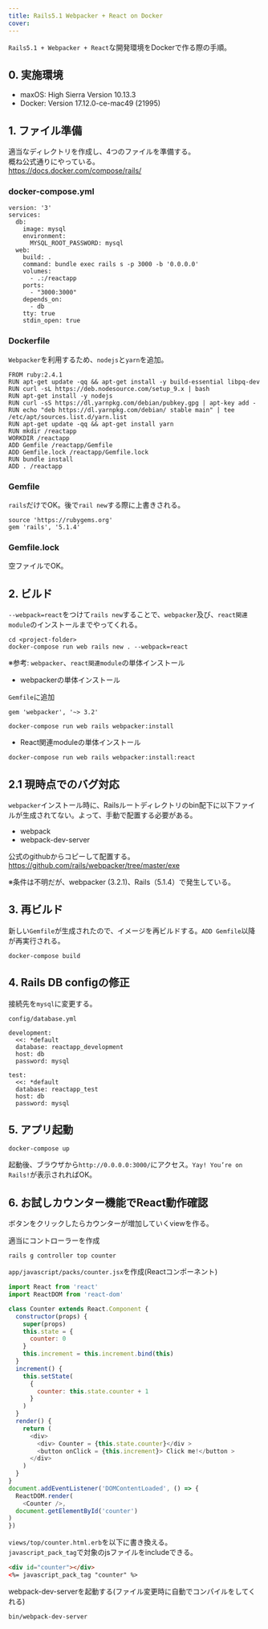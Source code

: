 ```yaml
---
title: Rails5.1 Webpacker + React on Docker
cover:
---
```


`Rails5.1 + Webpacker + React`な開発環境をDockerで作る際の手順。

## 0. 実施環境
- maxOS: High Sierra Version 10.13.3
- Docker: Version 17.12.0-ce-mac49 (21995)

## 1. ファイル準備
適当なディレクトリを作成し、4つのファイルを準備する。  
概ね公式通りにやっている。  
https://docs.docker.com/compose/rails/

### docker-compose.yml

```
version: '3'
services:
  db:
    image: mysql
    environment:
      MYSQL_ROOT_PASSWORD: mysql
  web:
    build: .
    command: bundle exec rails s -p 3000 -b '0.0.0.0'
    volumes:
      - .:/reactapp
    ports:
      - "3000:3000"
    depends_on:
      - db
    tty: true
    stdin_open: true
```

### Dockerfile
`Webpacker`を利用するため、`nodejs`と`yarn`を追加。

```
FROM ruby:2.4.1
RUN apt-get update -qq && apt-get install -y build-essential libpq-dev
RUN curl -sL https://deb.nodesource.com/setup_9.x | bash
RUN apt-get install -y nodejs
RUN curl -sS https://dl.yarnpkg.com/debian/pubkey.gpg | apt-key add -
RUN echo "deb https://dl.yarnpkg.com/debian/ stable main" | tee /etc/apt/sources.list.d/yarn.list
RUN apt-get update -qq && apt-get install yarn
RUN mkdir /reactapp
WORKDIR /reactapp
ADD Gemfile /reactapp/Gemfile
ADD Gemfile.lock /reactapp/Gemfile.lock
RUN bundle install
ADD . /reactapp
```

### Gemfile
`rails`だけでOK。後で`rail new`する際に上書きされる。

```
source 'https://rubygems.org'
gem 'rails', '5.1.4'
```

### Gemfile.lock
空ファイルでOK。

## 2. ビルド
`--webpack=react`をつけて`rails new`することで、`webpacker`及び、`react関連module`のインストールまでやってくれる。

```
cd <project-folder>
docker-compose run web rails new . --webpack=react
```

※参考: `webpacker`、`react関連module`の単体インストール

- webpackerの単体インストール

`Gemfile`に追加
```
gem 'webpacker', '~> 3.2'
```

```
docker-compose run web rails webpacker:install
```

- React関連moduleの単体インストール

```
docker-compose run web rails webpacker:install:react
```

## 2.1 現時点でのバグ対応
`webpacker`インストール時に、Railsルートディレクトリのbin配下に以下ファイルが生成されてない。よって、手動で配置する必要がある。

- webpack
- webpack-dev-server

公式のgithubからコピーして配置する。  
https://github.com/rails/webpacker/tree/master/exe

※条件は不明だが、webpacker (3.2.1)、Rails（5.1.4）で発生している。

## 3. 再ビルド
新しい`Gemfile`が生成されたので、イメージを再ビルドする。`ADD Gemfile`以降が再実行される。

```
docker-compose build
```

## 4. Rails DB configの修正
接続先を`mysql`に変更する。

`config/database.yml`
```
development:
  <<: *default
  database: reactapp_development
  host: db
  password: mysql

test:
  <<: *default
  database: reactapp_test
  host: db
  password: mysql
```

## 5. アプリ起動

```
docker-compose up
```

起動後、ブラウザから`http://0.0.0.0:3000/`にアクセス。`Yay! You’re on Rails!`が表示されればOK。

## 6. お試しカウンター機能でReact動作確認
ボタンをクリックしたらカウンターが増加していくviewを作る。

適当にコントローラーを作成
```
rails g controller top counter
```

`app/javascript/packs/counter.jsx`を作成(Reactコンポーネント)
```js
import React from 'react'
import ReactDOM from 'react-dom'

class Counter extends React.Component {
  constructor(props) {
    super(props)
    this.state = {
      counter: 0
    }
    this.increment = this.increment.bind(this)
  }
  increment() {
    this.setState(
      {
        counter: this.state.counter + 1
      }
    )
  }
  render() {
    return (
      <div>
        <div> Counter = {this.state.counter}</div >
        <button onClick = {this.increment}> Click me!</button >
      </div>
    )
  }
}
document.addEventListener('DOMContentLoaded', () => {
  ReactDOM.render(
    <Counter />,
  document.getElementById('counter')
)
})
```

`views/top/counter.html.erb`を以下に書き換える。  
`javascript_pack_tag`で対象のjsファイルをincludeできる。  
```html
<div id="counter"></div>
<%= javascript_pack_tag "counter" %>
```

webpack-dev-serverを起動する(ファイル変更時に自動でコンパイルをしてくれる)  

```bash
bin/webpack-dev-server
```
